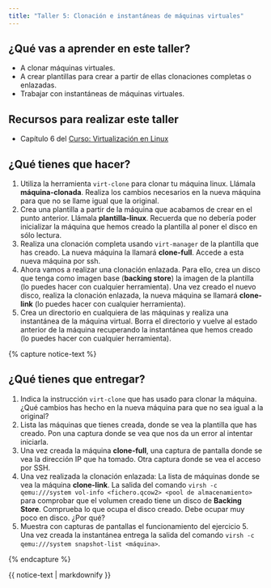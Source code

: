 ```yaml
---
title: "Taller 5: Clonación e instantáneas de máquinas virtuales"
---
```


## ¿Qué vas a aprender en este taller?

* A clonar máquinas virtuales.
* A crear plantillas para crear a partir de ellas clonaciones completas o enlazadas.
* Trabajar con instantáneas de máquinas virtuales.

## Recursos para realizar este taller

* Capítulo 6 del [Curso: Virtualización en Linux](https://github.com/josedom24/curso_virtualizacion_linux)

## ¿Qué tienes que hacer?

1. Utiliza la herramienta `virt-clone` para clonar tu máquina linux. Llámala **máquina-clonada**. Realiza los cambios necesarios en la nueva máquina para que no se llame igual que la original.
2. Crea una plantilla a partir de la máquina que acabamos de crear en el punto anterior. Llámala **plantilla-linux**. Recuerda que no debería poder inicializar la máquina que hemos creado la plantilla al poner el disco en sólo lectura.
3. Realiza una clonación completa usando `virt-manager` de la plantilla que has creado. La nueva máquina la llamará **clone-full**. Accede a esta nueva máquina por ssh.
4. Ahora vamos a realizar una clonación enlazada. Para ello, crea un disco que tenga como imagen base (**backing store**) la imagen de la plantilla (lo puedes hacer con cualquier herramienta). Una vez creado el nuevo disco, realiza la clonación enlazada, la nueva máquina se llamará **clone-link** (lo puedes hacer con cualquier herramienta).
5. Crea un directorio en cualquiera de las máquinas y realiza una instantánea de la máquina virtual. Borra el directorio y vuelve al estado anterior de la máquina recuperando la instantánea que hemos creado (lo puedes hacer con cualquier herramienta).

{% capture notice-text %}
## ¿Qué tienes que entregar?

1. Indica la instrucción `virt-clone` que has usado para clonar la máquina. ¿Qué cambios has hecho en la nueva máquina para que no sea igual a la original?
2. Lista las máquinas que tienes creada, donde se vea la plantilla que has creado. Pon una captura donde se vea que nos da un error al intentar iniciarla. 
3. Una vez creada la máquina **clone-full**, una captura de pantalla donde se vea la dirección IP que ha tomado. Otra captura donde se vea el acceso por SSH.
4. Una vez realizada la clonación enlazada: La lista de máquinas donde se vea la máquina **clone-link**. La salida del comando `virsh -c qemu:///system vol-info <fichero.qcow2> <pool de almacenamiento>` para comprobar que el volumen creado tiene un disco de **Backing Store**. Comprueba lo que ocupa el disco creado. Debe ocupar muy poco en disco. ¿Por qué?
5. Muestra con capturas de pantallas el funcionamiento del ejercicio 5. Una vez creada la instantánea entrega la salida del comando `virsh -c qemu:///system snapshot-list <máquina>`.

{% endcapture %}<div class="notice--info">{{ notice-text | markdownify }}</div>

